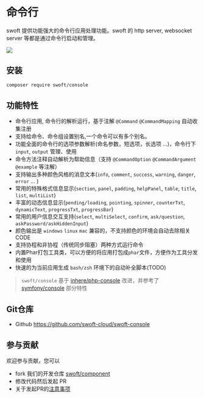# 命令行

swoft 提供功能强大的命令行应用处理功能。swoft 的 http server, websocket server 等都是通过命令行启动和管理。

![](../image/console/cli-app.jpg)

## 安装

```bash
composer require swoft/console
```

## 功能特性

- 命令行应用, 命令行的解析运行，基于注解 `@Command` `@CommandMapping` 自动收集注册
- 支持给命令、命令组设置别名,一个命令可以有多个别名。
- 功能全面的命令行的选项参数解析(命名参数，短选项，长选项 ...)，命令行下 `input`, `output` 管理、使用
- 命令方法注释自动解析为帮助信息（支持 `@CommandOption` `@CommandArgument` `@example` 等注解）
- 支持输出多种颜色风格的消息文本(`info`, `comment`, `success`, `warning`, `danger`, `error` ... )
- 常用的特殊格式信息显示(`section`, `panel`, `padding`, `helpPanel`, `table`, `title`, `list`, `multiList`)
- 丰富的动态信息显示(`pending/loading`, `pointing`, `spinner`, `counterTxt`, `dynamicText`, `progressTxt`, `progressBar`)
- 常用的用户信息交互支持(`select`, `multiSelect`, `confirm`, `ask/question`, `askPassword/askHiddenInput`)
- 颜色输出是 `windows` `linux` `mac` 兼容的，不支持颜色的环境会自动去除相关CODE
- 支持协程和非协程（传统同步阻塞）两种方式运行命令
- 内置Phar打包工具类，可以方便的将应用打包成`phar`文件，方便作为工具分发和使用
- 快速的为当前应用生成 `bash/zsh` 环境下的自动补全脚本(TODO)

> `swoft/console` 基于 [inhere/php-console](https://github.com/inhere/php-console) 改进，并参考了 [symfony/console](https://github.com/symfony/console) 部分特性

## Git仓库

- Github https://github.com/swoft-cloud/swoft-console

## 参与贡献

欢迎参与贡献，您可以

- fork 我们的开发仓库 [swoft/component](https://github.com/swoft-cloud/swoft-component)
- 修改代码然后发起 PR
- 关于发起PR的[注意事项](https://github.com/swoft-cloud/swoft/issues/829)
